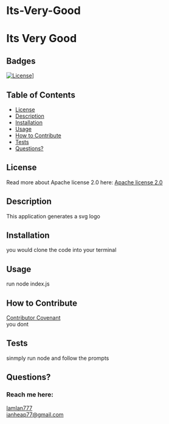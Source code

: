 # Its-Very-Good
# Its Very Good
  ## Badges
  [![License](https://img.shields.io/badge/License-Apache%202.0-blue.svg)](https://opensource.org/licenses/Apache-2.0)]
  ## Table of Contents
  * [License](#license)
  * [Description](#description)
  * [Installation](#installation)
  * [Usage](#usage)
  * [How to Contribute](#how-to-contribute)
  * [Tests](#tests)
  * [Questions?](#questions)
  ## License
  Read more about Apache license 2.0 here:
  [Apache license 2.0](https://opensource.org/licenses/Apache-2.0)
  ## Description
  This application generates a svg logo
  ## Installation
  you would clone the code into your terminal
  ## Usage
  run node index.js
  ## How to Contribute
  [Contributor Covenant](https://www.contributor-covenant.org/)  
  you dont
  ## Tests
  sinmply run node and follow the prompts
  ## Questions?
  ### Reach me here: 
  [IamIan777](https://github.com/IamIan777)  
  ianheap77@gmail.com